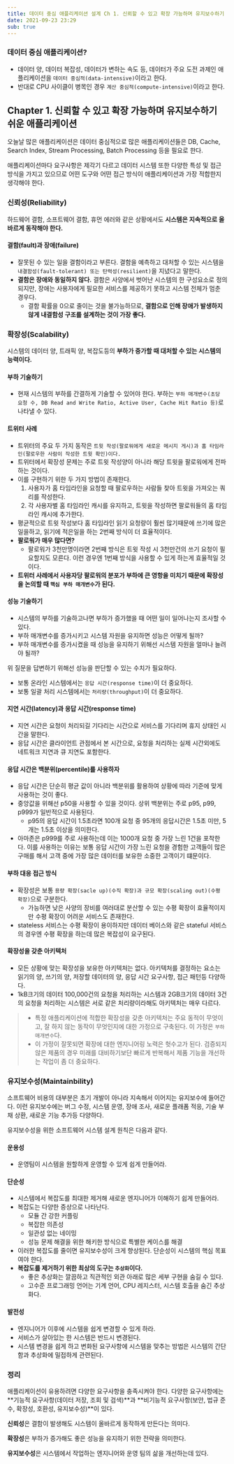 ```yaml
---
title: 데이터 중심 애플리케이션 설계 Ch 1. 신뢰할 수 있고 확장 가능하며 유지보수하기 쉬운 애플리케이션
date: 2021-09-23 23:29
sub: true
---
```


### 데이터 중심 애플리케이션?
- 데이터 양, 데이터 복잡성, 데이터가 변하는 속도 등, 데이터가 주요  도전 과제인 애플리케이션을 `데이터 중심적(data-intensive)`이라고 한다.
- 반대로 CPU 사이클이 병목인 경우 `계산 중심적(compute-intensive)`이라고 한다.

## Chapter 1. 신뢰할 수 있고 확장 가능하며 유지보수하기 쉬운 애플리케이션
오늘날 많은 애플리케이션은 데이터 중심적으로 많은 애플리케이션들은 DB, Cache, Search Index, Stream Processing, Batch Processing 등을 필요로 한다.

애플리케이션마다 요구사항은 제각기 다르고 데이터 시스템 또한 다양한 특성 및 접근 방식을 가지고 있으므로 어떤 도구와 어떤 접근 방식이 애플리케이션과 가장 적합한지 생각해야 한다.

### 신뢰성(Reliability)
하드웨어 결함, 소프트웨어 결함, 휴먼 에러와 같은 상황에서도 **시스템은 지속적으로 올바르게 동작해야 한다.**

#### 결함(fault)과 장애(failure)
- 잘못된 수 있는 일을 결함이라고 부른다. 결함을 예측하고 대처할 수 있는 시스템을 `내결함성(fault-tolerant) 또는 탄력성(resilient)`을 지녔다고 말한다.
- **결함은 장애와 동일하지 않다.** 결함은 사양에서 벗어난 시스템의 한 구성요소로 정의되지만, 장애는 사용자에게 필요한 서비스를 제공하기 못하고 시스템 전체가 멈춘 경우다.
    - 결함 확률을 0으로 줄이는 것을 불가능하므로, **결함으로 인해 장애가 발생하지 않게 내결함성 구조를 설계하는 것이 가장 좋다.**

### 확장성(Scalability)
시스템의 데이터 양, 트래픽 양, 복잡도등의 **부하가 증가할 때 대처할 수 있는 시스템의 능력이다.**

#### 부하 기술하기
- 현재 시스템의 부하를 간결하게 기술할 수 있어야 한다. 부하는 `부하 매개변수(초당 요청 수, DB Read and Write Ratio, Active User, Cache Hit Ratio 등)`로 나타낼 수 있다.

#### 트위터 사례
- 트위터의 주요 두 가지 동작은  `트윗 작성(팔로워에게 새로운 메시지 게시)과 홈 타임라인(팔로우한 사람이 작성한 트윗 확인)이다.`
- 트위터에서 확장성 문제는 주로 트윗 작성양이 아니라 해당 트윗을 팔로워에게 전파하는 것이다. 
- 이를 구현하기 위한 두 가지 방법이 존재한다.
    1. 사용자가 홈 타임라인을 요청할 때 팔로우하는 사람들 찾아 트윗을 가져오는 쿼리를 작성한다.
    2. 각 사용자별 홈 타임라인 캐시를 유지하고, 트윗을 작성하면 팔로워들의 홈 타임라인 캐시에 추가한다.
- 평균적으로 트윗 작성보다 홈 타임라인 읽기 요청량이 훨씬 많기때문에 쓰기에 많은 일을하고, 읽기에 적은일을 하는 2번째 방식이 더 효율적이다. 
- **팔로워가 매우 많다면?**
    - 팔로워가 3천만명이라면 2번째 방식은 트윗 작성 시 3천만건의 쓰기 요청이 필요할지도 모른다. 이런 경우엔 1번째 방식을 사용할 수 있게 하는게 효율적일 것이다.
- **트위터 사례에서 사용자당 팔로워의 분포가 부하에 큰 영항을 미치기 때문에 확장성을 논의할 때 `핵심 부하 매개변수`가 된다.**

#### 성능 기술하기
- 시스템의 부하를 기술하고나면 부하가 증가했을 때 어떤 일이 일어나는지 조사할 수 있다.
- 부하 매개변수를 증가시키고 시스템 자원을 유지하면 성능은 어떻게 될까?
- 부하 매개변수를 증가시켰을 때 성능을 유지하기 위해선 시스템 자원을 얼마나 늘려야 될까?

위 질문을 답변하기 위해선 성능을 판단할 수 있는 수치가 필요하다.
- 보통 온라인 시스템에서는 `응답 시간(response time)`이 더 중요하다.
- 보통 일괄 처리 시스템에서는 `처리량(throughput)`이 더 중요하다.

#### 지연 시간(latency)과 응답 시간(response time)
- 지연 시간은 요청이 처리되길 기다리는 시간으로 서비스를 기다리며 휴지 상태인 시간을 말한다.
- 응답 시간은 클라이언트 관점에서 본 시간으로, 요청을 처리하는 실제 시간외에도 네트워크 지연과 큐 지연도 포함한다.

#### 응답 시간은 백분위(percentile)를 사용하자
- 응답 시간은 단순히 평균 값이 아니라 백분위를 활용하여 상황에 따라 기준에 맞게 사용하는 것이 좋다.
- 중앙값을 위해선 p50을 사용할 수 있을 것이다. 상위 백분위는 주로 p95, p99, p999가 일반적으로 사용된다.
    - p95의 응답 시간이 1.5초라면 100개 요청 중 95개의 응답시간은 1.5초 미만, 5개는 1.5초 이상을 의미한다.
- 아마존은 p999를 주로 사용하는데 이는 1000개 요청 중 가장 느린 1건을 포착한다. 이를 사용하는 이유는 보통 응답 시간이 가장 느린 요청을 경험한 고객들이 많은 구매를 해서 고객 중에 가장 많은 데이터를 보유한 소중한 고객이기 떄문이다. 

#### 부하 대응 접근 방식
- 확장성은 보통 `용량 확장(sacle up)(수직 확장)과 규모 확장(scaling out)(수평 확장)`으로 구분한다.
  - 가능하면 낮은 사양의 장비를 여러대로 분산할 수 있는 수평 확장이 효율적이지만 수평 확장이 어려운 서비스도 존재한다.
- stateless 서비스는 수평 확장이 용이하지만 데이터 베이스와 같은 stateful 서비스의 경우엔 수평 확장을 하는데 많은 복잡성이 요구된다. 

#### 확장성을 갖춘 아키텍처
- 모든 상황에 맞는 확장성을 보유한 아키텍처는 없다. 아키텍처를 결정하는 요소는 읽기의 양, 쓰기의 양, 저장할 데이터의 양, 응답 시간 요구사항, 접근 패턴등 다양하다.
- 1kB크기의 데이터 100,000건의 요청을 처리하는 시스템과 2GB크기의 데이터 3건의 요청을 처리하는 시스템은 서로 같은 처리량이라해도 아키텍처는 매우 다르다.

> - 특정 애플리케이션에 적합한 확장성을 갖춘 아키텍처는 주요 동적이 무엇이고, 잘 하지 않는 동작이 무엇인지에 대한 가정으로 구축된다. 이 가정은 `부하 매개변수`다.
> - 이 가정이 잘못되면 확장에 대한 엔지니어링 노력은 헛수고가 된다. 검증되지 않은 제품의 경우 미래를 대비하기보단 빠르게 반복해서 제품 기능을 개선하는 작업이 좀 더 중요하다. 

### 유지보수성(Maintainbility)
소프트웨어 비용의 대부분은 초기 개발이 아니라 지속해서 이어지는 유지보수에 들어간다. 이런 유지보수에는 버그 수정, 시스템 운영, 장애 조사, 새로운 플래폼 적응, 기술 부채 상환, 새로운 기능 추가등 다양하다.

유지보수성을 위한 소프트웨어 시스템 설계 원칙은 다음과 같다.

#### 운용성
- 운영팀이 시스템을 원할하게 운영할 수 있게 쉽게 만들어라.

#### 단순성
- 시스템에서 복잡도를 최대한 제거해 새로운 엔지니어가 이해하기 쉽게 만들어라.
- 복잡도는 다양한 증상으로 나타난다.
    - 모듈 간 강한 커플링
    - 복잡한 의존성
    - 일관성 없는 네이밍
    - 성능 문제 해결을 위한 해키한 방식으로 특별한 케이스를 해결
- 이러한 복잡도를 줄이면 유지보수성이 크게 향상된다. 단순성이 시스템의 핵심 목표여야 한다.
- **복잡도를 제거하기 위한 최상의 도구는 `추상화`이다.**
    - 좋은 추상화는 깔끔하고 직관적인 외관 아래로 많은 세부 구현을 숨길 수 있다.
    - 고수준 프로그래밍 언어는 기계 언어, CPU 레지스터, 시스템 호출을 숨긴 추상화다.

#### 발전성
- 엔지니어가 이후에 시스템을 쉽게 변경할 수 있게 하라.
- 서비스가 살아있는 한 시스템은 반드시 변경된다.
- 시스템 변경을 쉽게 하고 변화된 요구사항에 시스템을 맞추는 방법은 시스템의 간단함과 추상화에 밀접하게 관련된다.

### 정리
애플리케이션이 유용하려면 다양한 요구사항을 충족시켜야 한다. 다양한 요구사항에는 **기능적 요구사항(데이터 저장, 조회 및 검색)**과 **비기능적 요구사항(보안, 법규 준수, 확장성, 호환성, 유지보수성)**이 있다.

**신뢰성**은 결함이 발생해도 시스템이 올바르게 동작하게 만든다는 의미다.

**확장성**은 부하가 증가해도 좋은 성능을 유지하기 위한 전략을 의미한다.

**유지보수성**은 시스템에서 작업하는 엔지니어와 운영 팀의 삶을 개선하는데 있다.
